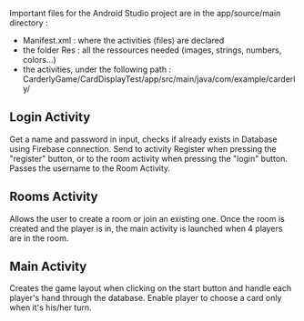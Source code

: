 Important files for the Android Studio project are in the app/source/main directory :
- Manifest.xml : where the activities (files) are declared
- the folder Res : all the ressources needed (images, strings, numbers, colors...)
- the activities, under the following path : CarderlyGame/CardDisplayTest/app/src/main/java/com/example/carderly/

## Login Activity
Get a name and password in input, checks if already exists in Database using Firebase connection. 
Send to activity Register when pressing the "register" button, or to the room activity when pressing the "login" button.
Passes the username to the Room Activity.

## Rooms Activity
Allows the user to create a room or join an existing one. Once the room is created and the player is in, the main activity is launched when 4 players are in the room.

## Main Activity
Creates the game layout when clicking on the start button and handle each player's hand through the database. Enable player to choose a card only when it's his/her turn.
